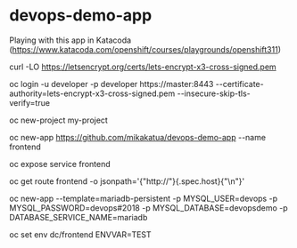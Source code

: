 # devops-demo-app
Playing with this app in Katacoda (https://www.katacoda.com/openshift/courses/playgrounds/openshift311)

curl -LO https://letsencrypt.org/certs/lets-encrypt-x3-cross-signed.pem

oc login -u developer -p developer https://master:8443 --certificate-authority=lets-encrypt-x3-cross-signed.pem --insecure-skip-tls-verify=true

oc new-project my-project

oc new-app https://github.com/mikakatua/devops-demo-app --name frontend

oc expose service frontend

oc get route frontend -o jsonpath='{"http://"}{.spec.host}{"\n"}'

oc new-app --template=mariadb-persistent -p MYSQL_USER=devops -p MYSQL_PASSWORD=devops#2018 -p MYSQL_DATABASE=devopsdemo -p DATABASE_SERVICE_NAME=mariadb

oc set env dc/frontend ENVVAR=TEST
